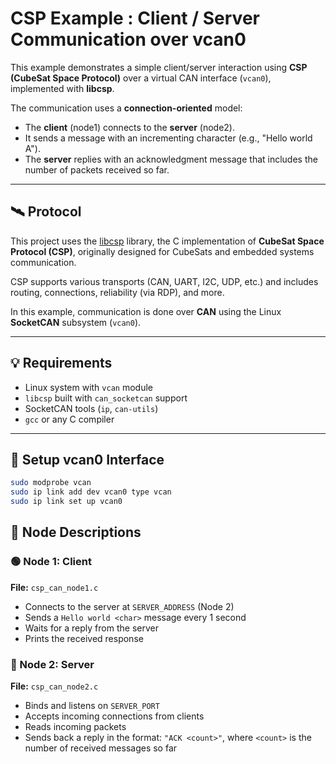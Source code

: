 # CSP Example : Client / Server Communication over vcan0

This example demonstrates a simple client/server interaction using **CSP (CubeSat Space Protocol)** over a virtual CAN interface (`vcan0`), implemented with **libcsp**.

The communication uses a **connection-oriented** model:
- The **client** (node1) connects to the **server** (node2).
- It sends a message with an incrementing character (e.g., "Hello world A").
- The **server** replies with an acknowledgment message that includes the number of packets received so far.

---

## 🛰 Protocol

This project uses the [libcsp](https://github.com/libcsp/libcsp) library, the C implementation of **CubeSat Space Protocol (CSP)**, originally designed for CubeSats and embedded systems communication.

CSP supports various transports (CAN, UART, I2C, UDP, etc.) and includes routing, connections, reliability (via RDP), and more.

In this example, communication is done over **CAN** using the Linux **SocketCAN** subsystem (`vcan0`).

---

## 💡 Requirements

- Linux system with `vcan` module
- `libcsp` built with `can_socketcan` support
- SocketCAN tools (`ip`, `can-utils`)
- `gcc` or any C compiler

---

## 🔧 Setup vcan0 Interface

```bash
sudo modprobe vcan
sudo ip link add dev vcan0 type vcan
sudo ip link set up vcan0
```

## 🧩 Node Descriptions

### 🟢 Node 1: Client

**File:** `csp_can_node1.c`

- Connects to the server at `SERVER_ADDRESS` (Node 2)
- Sends a `Hello world <char>` message every 1 second
- Waits for a reply from the server
- Prints the received response

### 🔵 Node 2: Server

**File:** `csp_can_node2.c`

- Binds and listens on `SERVER_PORT`
- Accepts incoming connections from clients
- Reads incoming packets
- Sends back a reply in the format: `"ACK <count>"`, where `<count>` is the number of received messages so far
